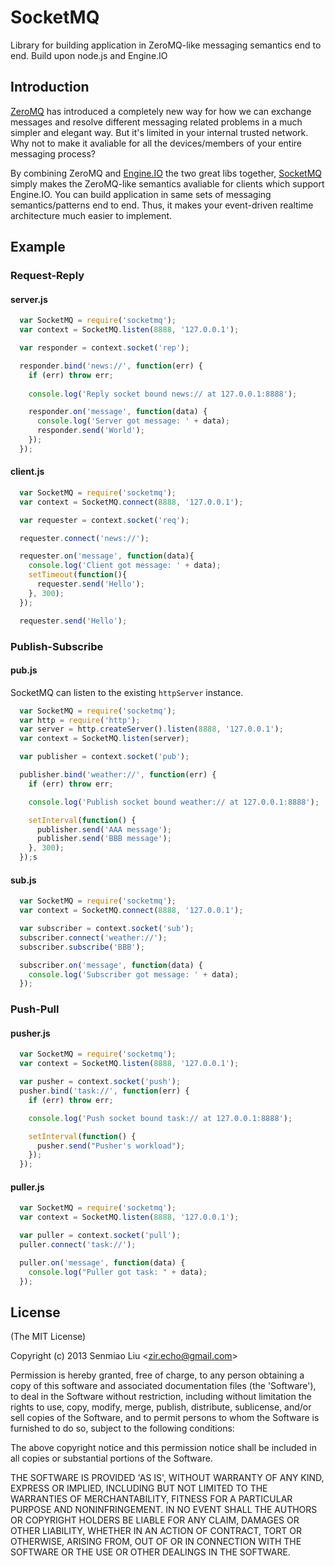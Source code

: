 
# SocketMQ

Library for building application in ZeroMQ-like messaging semantics end to end. Build upon node.js and Engine.IO

## Introduction

[ZeroMQ](http://www.zeromq.org/) has introduced a completely new way for how we can exchange messages and resolve different messaging related problems in a much simpler and elegant way. But it's limited in your internal trusted network. Why not to make it avaliable for all the devices/members of your entire messaging process?

By combining ZeroMQ and [Engine.IO](https://github.com/LearnBoost/engine.io) the two great libs together, [SocketMQ](https://github.com/lsm/socketmq) simply makes the ZeroMQ-like semantics avaliable for clients which support Engine.IO. You can build application in same sets of messaging semantics/patterns end to end. Thus, it makes your event-driven realtime architecture much easier to implement.

## Example

### Request-Reply

#### server.js

```javascript
  var SocketMQ = require('socketmq');
  var context = SocketMQ.listen(8888, '127.0.0.1');

  var responder = context.socket('rep');

  responder.bind('news://', function(err) {
    if (err) throw err;
    
    console.log('Reply socket bound news:// at 127.0.0.1:8888');

    responder.on('message', function(data) {
      console.log('Server got message: ' + data);
      responder.send('World');
    });
  });
```

#### client.js

```javascript
  var SocketMQ = require('socketmq');
  var context = SocketMQ.connect(8888, '127.0.0.1');

  var requester = context.socket('req');

  requester.connect('news://');

  requester.on('message', function(data){
    console.log('Client got message: ' + data);
    setTimeout(function(){
      requester.send('Hello');  
    }, 300);
  });

  requester.send('Hello');
```

### Publish-Subscribe

#### pub.js

SocketMQ can listen to the existing `httpServer` instance.

```javascript
  var SocketMQ = require('socketmq');
  var http = require('http');
  var server = http.createServer().listen(8888, '127.0.0.1');
  var context = SocketMQ.listen(server);

  var publisher = context.socket('pub');

  publisher.bind('weather://', function(err) {
    if (err) throw err;

    console.log('Publish socket bound weather:// at 127.0.0.1:8888');

    setInterval(function() {
      publisher.send('AAA message');
      publisher.send('BBB message');
    }, 300);
  });s
```

#### sub.js

```javascript
  var SocketMQ = require('socketmq');
  var context = SocketMQ.connect(8888, '127.0.0.1');

  var subscriber = context.socket('sub');
  subscriber.connect('weather://');
  subscriber.subscribe('BBB');

  subscriber.on('message', function(data) {
    console.log('Subscriber got message: ' + data);
  });
```

### Push-Pull

#### pusher.js

```javascript
  var SocketMQ = require('socketmq');
  var context = SocketMQ.listen(8888, '127.0.0.1');

  var pusher = context.socket('push');
  pusher.bind('task://', function(err) {
    if (err) throw err;

    console.log('Push socket bound task:// at 127.0.0.1:8888');

    setInterval(function() {
      pusher.send("Pusher's workload");
    });
  });
```

#### puller.js

```javascript
  var SocketMQ = require('socketmq');
  var context = SocketMQ.listen(8888, '127.0.0.1');

  var puller = context.socket('pull');
  puller.connect('task://');

  puller.on('message', function(data) {
    console.log("Puller got task: " + data);
  });
```

## License 

(The MIT License)

Copyright (c) 2013 Senmiao Liu &lt;zir.echo@gmail.com&gt;

Permission is hereby granted, free of charge, to any person obtaining
a copy of this software and associated documentation files (the
'Software'), to deal in the Software without restriction, including
without limitation the rights to use, copy, modify, merge, publish,
distribute, sublicense, and/or sell copies of the Software, and to
permit persons to whom the Software is furnished to do so, subject to
the following conditions:

The above copyright notice and this permission notice shall be
included in all copies or substantial portions of the Software.

THE SOFTWARE IS PROVIDED 'AS IS', WITHOUT WARRANTY OF ANY KIND,
EXPRESS OR IMPLIED, INCLUDING BUT NOT LIMITED TO THE WARRANTIES OF
MERCHANTABILITY, FITNESS FOR A PARTICULAR PURPOSE AND NONINFRINGEMENT.
IN NO EVENT SHALL THE AUTHORS OR COPYRIGHT HOLDERS BE LIABLE FOR ANY
CLAIM, DAMAGES OR OTHER LIABILITY, WHETHER IN AN ACTION OF CONTRACT,
TORT OR OTHERWISE, ARISING FROM, OUT OF OR IN CONNECTION WITH THE
SOFTWARE OR THE USE OR OTHER DEALINGS IN THE SOFTWARE.